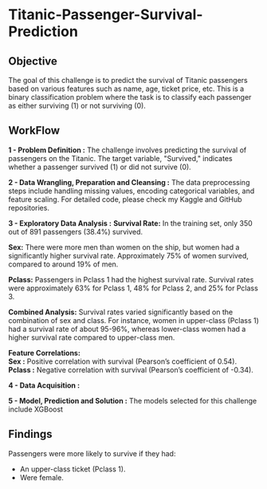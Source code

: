 # Titanic-Passenger-Survival-Prediction

## **Objective**
The goal of this challenge is to predict the survival of Titanic passengers based on various features such as name, age, ticket price, etc. This is a binary classification problem where the task is to classify each passenger as either surviving (1) or not surviving (0).

## **WorkFlow**

**1 - Problem Definition  :** 
The challenge involves predicting the survival of passengers on the Titanic. The target variable, "Survived," indicates whether a passenger survived (1) or did not survive (0).

**2 - Data Wrangling, Preparation and Cleansing  :**
The data preprocessing steps include handling missing values, encoding categorical variables, and feature scaling. For detailed code, please check my Kaggle and GitHub repositories.

**3 - Exploratory Data Analysis  :**
  **Survival Rate:** In the training set, only 350 out of 891 passengers (38.4%) survived.<br>
  
  **Sex:** There were more men than women on the ship, but women had a significantly higher survival rate. Approximately 75% of women survived, compared to around 19% of men.<br>
  
  **Pclass:** Passengers in Pclass 1 had the highest survival rate. Survival rates were approximately 63% for Pclass 1, 48% for Pclass 2, and 25% for Pclass 3.<br>
  
  **Combined Analysis:** Survival rates varied significantly based on the combination of sex and class. For instance, women in upper-class (Pclass 1) had a survival rate of about 95-96%, whereas lower-class women had a higher survival rate compared to upper-class men.<br>
  
  **Feature Correlations:** <br>
    **Sex  :** Positive correlation with survival (Pearson’s coefficient of 0.54). <br>
    **Pclass  :** Negative correlation with survival (Pearson’s coefficient of -0.34). <br>

**4 - Data Acquisition  :**

**5 - Model, Prediction and Solution  :**
The models selected for this challenge include XGBoost


## **Findings**
Passengers were more likely to survive if they had:
-  An upper-class ticket (Pclass 1).
-  Were female.
